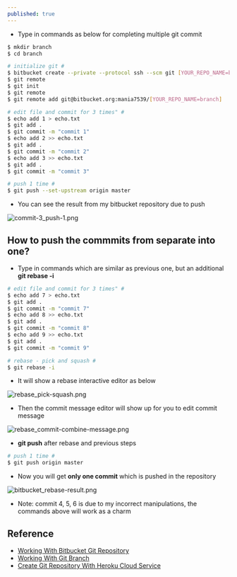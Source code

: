 ```yaml
---
published: true
---
```

* Type in commands as below for completing multiple git commit

```bash	
$ mkdir branch
$ cd branch

# initialize git #
$ bitbucket create --private --protocol ssh --scm git [YOUR_REPO_NAME=branch]
$ git remote
$ git init
$ git remote
$ git remote add git@bitbucket.org:mania7539/[YOUR_REPO_NAME=branch]

# edit file and commit for 3 times" #
$ echo add 1 > echo.txt
$ git add .
$ git commit -m "commit 1"
$ echo add 2 >> echo.txt
$ git add .
$ git commit -m "commit 2"
$ echo add 3 >> echo.txt
$ git add .
$ git commit -m "commit 3"

# push 1 time #
$ git push --set-upstream origin master
```

* You can see the result from my bitbucket repository due to push

![commit-3_push-1.png]({{site.url}}{{site.baseurl}}/images/commit-3_push-1.png)



## How to push the commmits from separate into one?


* Type in commands which are similar as previous one, but an additional **git rebase -i**


```bash
# edit file and commit for 3 times" #
$ echo add 7 > echo.txt
$ git add .
$ git commit -m "commit 7"
$ echo add 8 >> echo.txt
$ git add .
$ git commit -m "commit 8"
$ echo add 9 >> echo.txt
$ git add .
$ git commit -m "commit 9"

# rebase - pick and squash #
$ git rebase -i
```

* It will show a rebase interactive editor as below

![rebase_pick-squash.png]({{site.url}}{{site.baseurl}}/images/rebase_pick-squash.png)


* Then the commit message editor will show up for you to edit commit message

![rebase_commit-combine-message.png]({{site.url}}{{site.baseurl}}/images/rebase_commit-combine-message.png)


* **git push** after rebase and previous steps

```bash	
# push 1 time #
$ git push origin master
```

* Now you will get **only one commit** which is pushed in the repository

![bitbucket_rebase-result.png]({{site.url}}{{site.baseurl}}/images/bitbucket_rebase-result.png)


* Note: commit 4, 5, 6 is due to my incorrect manipulations, the commands above will work as a charm


## Reference
* [Working With Bitbucket Git Repository]({{site.url}}{{site.baseurl}}/working-with-bitbucket-git-repository.html)
* [Working With Git Branch]({{site.url}}{{site.baseurl}}/working-with-git-branch.html)
* [Create Git Repository With Heroku Cloud Service]({{site.url}}{{site.baseurl}}/create-git-repository-with-heroku-cloud-service.html)
